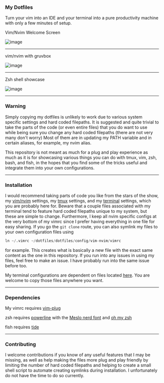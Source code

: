 ### My Dotfiles


Turn your vim into an IDE and your terminal into a pure productivity machine with only a few minutes of setup.

Vim/Nvim Welcome Screen


![image](https://user-images.githubusercontent.com/55164602/172945445-c99092f1-e42f-46af-974b-e9110c8308da.png)

<hr />

vim/nvim with gruvbox

![image](https://user-images.githubusercontent.com/55164602/172945978-126dc68a-f36b-4c04-9ff7-ce414b24ff29.png)

<hr />

Zsh shell showcase

![image](https://user-images.githubusercontent.com/55164602/172946091-1782a47a-b086-40f5-9cc0-4db7e409b675.png)

<hr />

### Warning
Simply copying my dotfiles is unlikely to work due to various system specific settings and hard coded filepaths. It is suggested and quite trivial to take the parts of the code (or even entire files) that you do want to use while being sure you change any hard coded filepaths (there are not very many don't worry) Most of them are in updating my PATH variable and in certain aliases, for example, my nvim alias.

This repository is not meant as much for a plug and play experience as much as it is for showcasing various things you can do with tmux, vim, zsh, bash, and fish, in the hopes that you find some of the tricks useful and integrate them into your own configurations.

<hr />

### Installation

I would recommend taking parts of code you like from the stars of the show, my [vim/nvim](https://github.com/pgosar/useful-things/tree/main/dotfiles/config/vim-nvim/) settings, my [tmux](https://github.com/pgosar/useful-things/tree/main/dotfiles/config/tmux.conf) settings, and my [terminal](https://github.com/pgosar/useful-things/tree/main/dotfiles/config/shells) settings, which you are probably here for. Beware that a couple files associated with my terminal tend to feature hard coded filepaths unique to my system, but these are simple to change. Furthermore, I keep all nvim specific configs at the very bottom of my vimrc since I prefer having everything in one file for easy sharing.
If you go the ```git clone``` route, you can also symlink my files to your own configuration files using
``` python
ln ~/.vimrc ~/dotfiles/dotfiles/config/vim-nvim/vimrc
```
for example. This creates what is basically a new file with the exact same content as the one in this repository. If you run into any issues in using my files, feel free to make an issue. I have probably run into the same issue before too.

My terminal configurations are dependent on files located [here](https://github.com/pgosar/useful-things/tree/main/dotfiles/other). You are welcome to copy those files anywhere you want.
<hr />

### Dependencies
My vimrc requires [vim-plug](https://github.com/junegunn/vim-plug)

zsh requires [powerline](powerline/powerline) with the [Meslo nerd font](https://github.com/ryanoasis/nerd-fonts) and [oh my zsh](https://github.com/ohmyzsh/ohmyzsh)

fish requires [tide](https://github.com/ilanCosman/tide)

<hr />

### Contributing
I welcome contributions if you know of any useful features that I may be
missing, as well as help making the files more plug and play friendly by
limiting the number of hard coded filepaths and helping to create a small shell
script to automate creating symlinks during installation. I unfortunately do not
have the time to do so currently.
